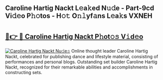 ## Caroline Hartig Nackt L𝚎a𝚔ed N𝚞𝚍e - Part-9cd Vi𝚍𝚎o P𝚑𝚘tos - H𝚘𝚝 O𝚗𝚕yf𝚊ns L𝚎a𝚔s VXNEH

# <h2><a href="http://kfa9d9.oniu.top/?m=Caroline+Hartig+Nackt">🔗👉 🔴 Caroline Hartig Nackt P𝚑ot𝚘𝚜 V𝚒d𝚎o</a></h2>

[![Caroline Hartig Nackt Nu𝚍e𝚜](https://i.imgur.com/0qMVB7G.gif)](http://kfa9d9.oniu.top/?m=Caroline+Hartig+Nackt)
Online thought leader Caroline Hartig Nackt, celebrated for publishing dance and lifestyle material, consisting of performances and personal blogs. Outstanding set builder Caroline Hartig Nackt, recognized for their remarkable abilities and accomplishments in constructing sets.  
